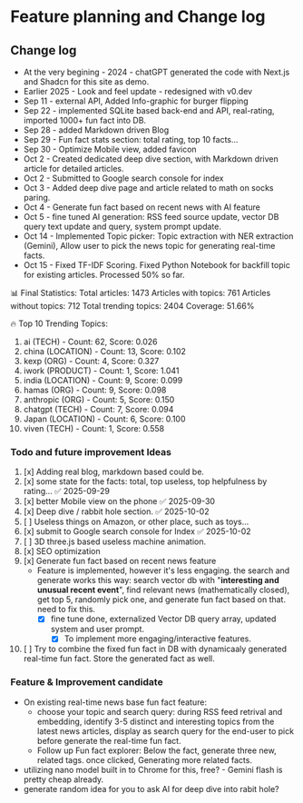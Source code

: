 # Feature planning and Change log

## Change log

- At the very begining - 2024 - chatGPT generated the code with Next.js and Shadcn for this site as demo.
- Earlier 2025 - Look and feel update - redesigned with v0.dev
- Sep 11 - external API, Added Info-graphic for burger flipping
- Sep 22 - implemented SQLite based back-end and API, real-rating, imported 1000+ fun fact into DB.
- Sep 28 - added Markdown driven Blog
- Sep 29 - Fun fact stats section: total rating, top 10 facts...
- Sep 30 - Optimize Mobile view, added favicon
- Oct 2 - Created dedicated deep dive section, with Markdown driven article for detailed articles.
- Oct 2 - Submitted to Google search console for index
- Oct 3 - Added deep dive page and article related to math on socks paring.
- Oct 4 - Generate fun fact based on recent news with AI feature
- Oct 5 - fine tuned AI generation: RSS feed source update, vector DB query text update and query, system prompt update.
- Oct 14 - Implemented Topic picker: Topic extraction with NER extraction (Gemini), Allow user to pick the news topic for generating real-time facts.
- Oct 15 - Fixed TF-IDF Scoring. Fixed Python Notebook for backfill topic for existing articles. Processed 50% so far.

📊 Final Statistics:
Total articles: 1473
Articles with topics: 761
Articles without topics: 712
Total trending topics: 2404
Coverage: 51.66%

🔥 Top 10 Trending Topics:

1.  ai (TECH) - Count: 62, Score: 0.026
2.  china (LOCATION) - Count: 13, Score: 0.102
3.  kexp (ORG) - Count: 4, Score: 0.327
4.  iwork (PRODUCT) - Count: 1, Score: 1.041
5.  india (LOCATION) - Count: 9, Score: 0.099
6.  hamas (ORG) - Count: 9, Score: 0.098
7.  anthropic (ORG) - Count: 5, Score: 0.150
8.  chatgpt (TECH) - Count: 7, Score: 0.094
9.  Japan (LOCATION) - Count: 6, Score: 0.100
10. viven (TECH) - Count: 1, Score: 0.558

### Todo and future improvement Ideas

1. [x] Adding real blog, markdown based could be.
2. [x] some state for the facts: total, top useless, top helpfulness by rating... ✅ 2025-09-29
3. [x] better Mobile view on the phone ✅ 2025-09-30
4. [x] Deep dive / rabbit hole section. ✅ 2025-10-02
5. [ ] Useless things on Amazon, or other place, such as toys...
6. [x] submit to Google search console for Index ✅ 2025-10-02
7. [ ] 3D three.js based useless machine animation.
8. [x] SEO optimization
9. [x] Generate fun fact based on recent news feature
   - Feature is implemented, however it's less engaging. the search and generate works this way: search vector db with "**interesting and unusual recent event**", find relevant news (mathematically closed), get top 5, randomly pick one, and generate fun fact based on that. need to fix this.
     - [x] fine tune done, externalized Vector DB query array, updated system and user prompt.
       - [x] To implement more engaging/interactive features.
10. [ ] Try to combine the fixed fun fact in DB with dynamicaaly generated real-time fun fact. Store the generated fact as well.

### Feature & Improvement candidate

- On existing real-time news base fun fact feature:
  - choose your topic and search query: during RSS feed retrival and embedding, identify 3-5 distinct and interesting topics from the latest news articles, display as search query for the end-user to pick before generate the real-time fun fact.
  - Follow up Fun fact explorer: Below the fact, generate three new, related tags. once clicked, Generating more related facts.
- utilizing nano model built in to Chrome for this, free? - Gemini flash is pretty cheap already.
- generate random idea for you to ask AI for deep dive into rabit hole?
